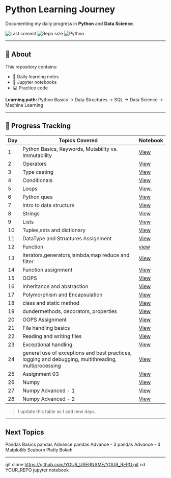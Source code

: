 # Python Learning Journey

Documenting my daily progress in **Python** and **Data Science**.

![Last commit](https://img.shields.io/github/last-commit/YOUR_USERNAME/YOUR_REPO)
![Repo size](https://img.shields.io/github/repo-size/YOUR_USERNAME/YOUR_REPO)
![Python](https://img.shields.io/badge/Python-3.x-blue)

---

## 📌 About
This repository contains:
- 📝 Daily learning notes  
- 📓 Jupyter notebooks  
- 💻 Practice code

**Learning path:** Python Basics → Data Structures → SQL → Data Science → Machine Learning

---

## 📅 Progress Tracking

| Day | Topics Covered | Notebook |
|-----|----------------|----------|
| 1   | Python Basics, Keywords, Mutability vs. Immutability | [View](Day_01/Day_01_Python_Basics.ipynb) |
| 2   | Operators | [View](Day_02/Day_02_Operators.ipynb) |
| 3   | Type casting | [View](Day_03/Day_03_TypeCasting.ipynb) |
| 4   | Conditionals | [View](Day_04/Day_04_Conditionals.ipynb) |
| 5   | Loops        | [View](Day_05/Day_05_loops.ipynb). |
| 6   | Python ques  | [View](Day_06/Day_06_Python_Questions.ipynb) |
| 7   | Intro to data structure | [View](Day_07/Day_07_Intro_to_data_structure.ipynb) |
| 8   | Strings  | [View](Day_08/Day_08_strings.ipynb) |
| 9   | Lists    | [View](Day_09/Day_09_lists.ipynb)   |
| 10  | Tuples,sets and dictionary  | [View](Day_10/Day_10_Tuples_Sets_Dictionary.ipynb)  |
| 11  | DataType and Structures Assignment  | [View](Day_11/Day_11_Assignment_01_DataTypes_Structures.ipynb)  |
| 12  | Function  | [view](Day_12/Day_12_Functions.ipynb)  |
| 13  | Iterators,generators,lambda,map reduce and filter  | [View](Day_13/Day_13_Iterators_Generators_FunctionalProgramming.ipynb)
| 14  | Function assignment  |  [View](Day_14/Day_14_Assignment_02_Function.ipynb)
| 15  | OOPS   | [View](Day_15/Day_15_oops.ipynb)
| 16  | Inheritance and abstraction  | [View](Day_16/Day_16_inheritance_abstraction.ipynb)
| 17  | Polymorphism and Encapsulation  | [View](Day_17/Day_17_Polymorphism_and_Encapsulation.ipynb)
| 18  | class and static method   | [View](Day_18/Day_18_class_and_static_method.ipynb)
| 19  | dundermethods, decorators, properties | [View](Day_19/Day_19_dunder_methods_decorators_properties.ipynb)
| 20  | OOPS Assignment | [View](Day_20/Day_20_Assignment_02_oops.ipynb)
| 21  | File handling basics  | [View](Day_21/Day_21_files_handling_basics.ipynb)
| 22  | Reading and writing files  | [View](Day_22/Day_22_file_reading_writing.ipynb)
| 23  | Exceptional handling  | [View](Day_23/Day_23_exceptions_handling.ipynb)
| 24  | general use of exceptions and best practices, logging and debugging, multithreading, multiprocessing  | [View](Day_24/Day_24_exceptions_logging_debugging_concurrency.ipynb)
| 25  | Assignment 03  | [View](Day_25/Day_25_Assignment_03.ipynb)
| 26  | Numpy  |  [View](Day_26/Day_26_Numpy_basics.ipynb)
| 27  | Numpy Advanced - 1 | [View](Day_27/Day_27_Numpy_Advance_1.ipynb)
| 28  | Numpy Advanced - 2  | [View](Day_28/Day_28_Numpy_Advanced_2.ipynb)

> I update this table as I add new days.

---

##  Next Topics

Pandas Basics
pandas Advance
pandas Advance - 3
pandas Advance - 4
Matplotlib
Seaborn
Plotly
Bokeh

---

git clone https://github.com/YOUR_USERNAME/YOUR_REPO.git
cd YOUR_REPO
jupyter notebook




<!--
**yuvrajchy/yuvrajchy** is a ✨ _special_ ✨ repository because its `README.md` (this file) appears on your GitHub profile.

Here are some ideas to get you started:

- 🔭 I’m currently working on ...
- 🌱 I’m currently learning ...
- 👯 I’m looking to collaborate on ...
- 🤔 I’m looking for help with ...
- 💬 Ask me about ...
- 📫 How to reach me: ...
- 😄 Pronouns: ...
- ⚡ Fun fact: ...
-->
